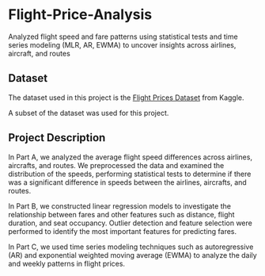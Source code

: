 # Flight-Price-Analysis
Analyzed flight speed and fare patterns using statistical tests and time series modeling (MLR, AR, EWMA) to uncover insights across airlines, aircraft, and routes

## Dataset
The dataset used in this project is the [Flight Prices Dataset](https://www.kaggle.com/datasets/dilwong/flightprices/data) from Kaggle.

A subset of the dataset was used for this project.

## Project Description
In Part A, we analyzed the average flight speed differences across airlines, aircrafts, and routes. We preprocessed the data and examined the distribution of the speeds, performing statistical tests to determine if there was a significant difference in speeds between the airlines, aircrafts, and routes.

In Part B, we constructed linear regression models to investigate the relationship between fares and other features such as distance, flight duration, and seat occupancy. Outlier detection and feature selection were performed to identify the most important features for predicting fares.

In Part C, we used time series modeling techniques such as autoregressive (AR) and exponential weighted moving average (EWMA) to analyze the daily and weekly patterns in flight prices.

